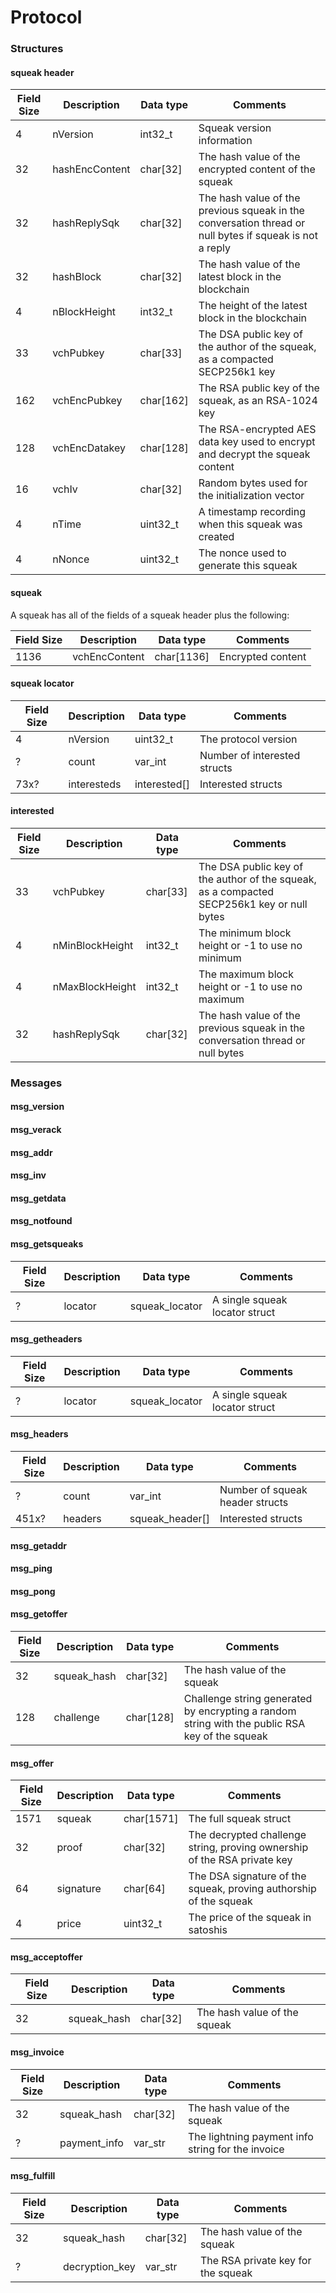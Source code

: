 # Protocol

### Structures

#### squeak header

Field Size | Description | Data type | Comments
--- | --- | --- | ---
4 | nVersion | int32_t | Squeak version information
32 | hashEncContent | char[32] | The hash value of the encrypted content of the squeak
32 | hashReplySqk | char[32] | The hash value of the previous squeak in the conversation thread or null bytes if squeak is not a reply
32 | hashBlock | char[32] | The hash value of the latest block in the blockchain
4 | nBlockHeight | int32_t | The height of the latest block in the blockchain
33 | vchPubkey | char[33] | The DSA public key of the author of the squeak, as a compacted SECP256k1 key
162 | vchEncPubkey | char[162] | The RSA public key of the squeak, as an RSA-1024 key
128 | vchEncDatakey | char[128] | The RSA-encrypted AES data key used to encrypt and decrypt the squeak content
16 | vchIv | char[32] | Random bytes used for the initialization vector
4 | nTime | uint32_t | A timestamp recording when this squeak was created
4 | nNonce | uint32_t | The nonce used to generate this squeak

#### squeak

A squeak has all of the fields of a squeak header plus the following:

Field Size | Description | Data type | Comments
--- | --- | --- | ---
1136 | vchEncContent | char[1136] | Encrypted content

#### squeak locator

Field Size | Description | Data type | Comments
--- | --- | --- | ---
4 | nVersion | uint32_t | The protocol version
? | count | var_int | Number of interested structs
73x? | interesteds | interested[] | Interested structs

#### interested

Field Size | Description | Data type | Comments
--- | --- | --- | ---
33 | vchPubkey | char[33] | The DSA public key of the author of the squeak, as a compacted SECP256k1 key or null bytes
4 | nMinBlockHeight | int32_t | The minimum block height or -1 to use no minimum
4 | nMaxBlockHeight | int32_t | The maximum block height or -1 to use no maximum
32 | hashReplySqk | char[32] | The hash value of the previous squeak in the conversation thread or null bytes

### Messages

#### msg_version
#### msg_verack
#### msg_addr
#### msg_inv
#### msg_getdata
#### msg_notfound
#### msg_getsqueaks

Field Size | Description | Data type | Comments
--- | --- | --- | ---
? | locator | squeak_locator | A single squeak locator struct

#### msg_getheaders

Field Size | Description | Data type | Comments
--- | --- | --- | ---
? | locator | squeak_locator | A single squeak locator struct

#### msg_headers

Field Size | Description | Data type | Comments
--- | --- | --- | ---
? | count | var_int | Number of squeak header structs
451x? | headers | squeak_header[] | Interested structs

#### msg_getaddr
#### msg_ping
#### msg_pong
#### msg_getoffer

Field Size | Description | Data type | Comments
--- | --- | --- | ---
32 | squeak_hash | char[32] | The hash value of the squeak
128 | challenge | char[128] | Challenge string generated by encrypting a random string with the public RSA key of the squeak

#### msg_offer

Field Size | Description | Data type | Comments
--- | --- | --- | ---
1571 | squeak | char[1571] | The full squeak struct
32 | proof | char[32] | The decrypted challenge string, proving ownership of the RSA private key
64 | signature | char[64] | The DSA signature of the squeak, proving authorship of the squeak
4 | price | uint32_t | The price of the squeak in satoshis

#### msg_acceptoffer

Field Size | Description | Data type | Comments
--- | --- | --- | ---
32 | squeak_hash | char[32] | The hash value of the squeak

#### msg_invoice

Field Size | Description | Data type | Comments
--- | --- | --- | ---
32 | squeak_hash | char[32] | The hash value of the squeak
? | payment_info | var_str | The lightning payment info string for the invoice

#### msg_fulfill

Field Size | Description | Data type | Comments
--- | --- | --- | ---
32 | squeak_hash | char[32] | The hash value of the squeak
? | decryption_key | var_str | The RSA private key for the squeak
